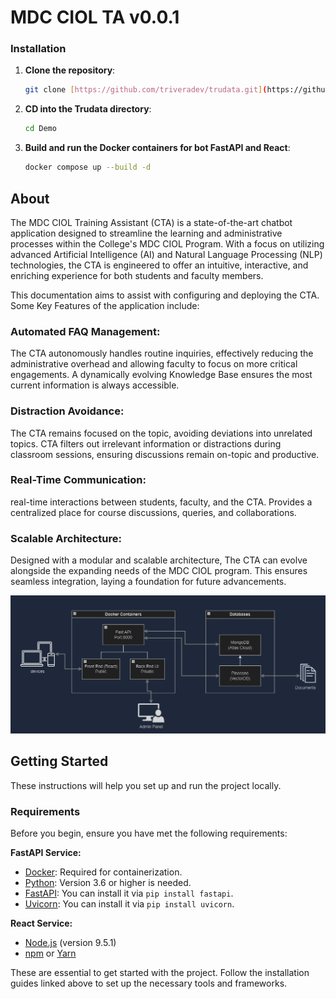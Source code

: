 # MDC CIOL TA v0.0.1

### Installation

1. **Clone the repository**:

   ```bash
   git clone [https://github.com/triveradev/trudata.git](https://github.com/ReneMazuela/Demo.git)
   ```

2. **CD into the Trudata directory**:

   ```bash
   cd Demo
   ```


3. **Build and run the Docker containers for bot FastAPI and React**:

   ```bash
   docker compose up --build -d
   ```
## About

The MDC CIOL Training Assistant (CTA) is a state-of-the-art chatbot application designed to streamline the learning and administrative processes within the College's MDC CIOL Program. With a focus on utilizing advanced Artificial Intelligence (AI) and Natural Language Processing (NLP) technologies, the CTA is engineered to offer an intuitive, interactive, and enriching experience for both students and faculty members.

This documentation aims to assist with configuring and deploying the CTA. Some Key Features of the application include:

### Automated FAQ Management:

The CTA autonomously handles routine inquiries, effectively reducing the administrative overhead and allowing faculty to focus on more critical engagements.
A dynamically evolving Knowledge Base ensures the most current information is always accessible.

### Distraction Avoidance:

The CTA remains focused on the topic, avoiding deviations into unrelated topics. CTA filters out irrelevant information or distractions during classroom sessions, ensuring discussions remain on-topic and productive.

### Real-Time Communication:

real-time interactions between students, faculty, and the CTA. Provides a centralized place for course discussions, queries, and collaborations.

### Scalable Architecture:

Designed with a modular and scalable architecture, The CTA can evolve alongside the expanding needs of the MDC CIOL program.
This ensures seamless integration, laying a foundation for future advancements.



![Architecture](documents/Layout.png)

## Getting Started

These instructions will help you set up and run the project locally.

### Requirements

Before you begin, ensure you have met the following requirements:

**FastAPI Service:**
- [Docker](https://www.docker.com/get-started): Required for containerization.
- [Python](https://www.python.org/downloads/): Version 3.6 or higher is needed.
- [FastAPI](https://fastapi.tiangolo.com/): You can install it via `pip install fastapi`.
- [Uvicorn](https://www.uvicorn.org/): You can install it via `pip install uvicorn`.

**React Service:**

- [Node.js](https://nodejs.org) (version 9.5.1)
- [npm](https://www.npmjs.com) or [Yarn](https://yarnpkg.com) 

These are essential to get started with the project. Follow the installation guides linked above to set up the necessary tools and frameworks.
